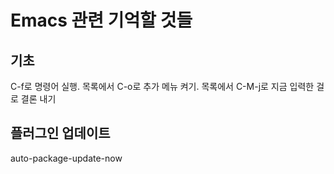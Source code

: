# Emacs 관련 기억할 것들

## 기초

C-f로 명령어 실행.
목록에서 C-o로 추가 메뉴 켜기.
목록에서 C-M-j로 지금 입력한 걸로 결론 내기

## 플러그인 업데이트

auto-package-update-now

